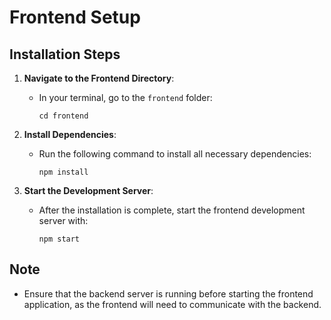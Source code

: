# Frontend Setup

## Installation Steps

1. **Navigate to the Frontend Directory**:
   - In your terminal, go to the `frontend` folder:
     ```
     cd frontend
     ```

2. **Install Dependencies**:
   - Run the following command to install all necessary dependencies:
     ```
     npm install
     ```

3. **Start the Development Server**:
   - After the installation is complete, start the frontend development server with:
     ```
     npm start
     ```

## Note 

- Ensure that the backend server is running before starting the frontend application, as the frontend will need to communicate with the backend.
